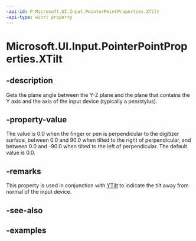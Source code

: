 ```yaml
---
-api-id: P:Microsoft.UI.Input.PointerPointProperties.XTilt
-api-type: winrt property
---
```


# Microsoft.UI.Input.PointerPointProperties.XTilt

<!--
public float XTilt { get; }
-->

## -description

Gets the plane angle between the Y-Z plane and the plane that contains the Y axis and the axis of the input device (typically a pen/stylus).

## -property-value

The value is 0.0 when the finger or pen is perpendicular to the digitizer surface, between 0.0 and 90.0 when tilted to the right of perpendicular, and between 0.0 and -90.0 when tilted to the left of perpendicular. The default value is 0.0.

## -remarks

This property is used in conjunction with [YTilt](pointerpointproperties_ytilt.md) to indicate the tilt away from normal of the input device.

## -see-also

## -examples
